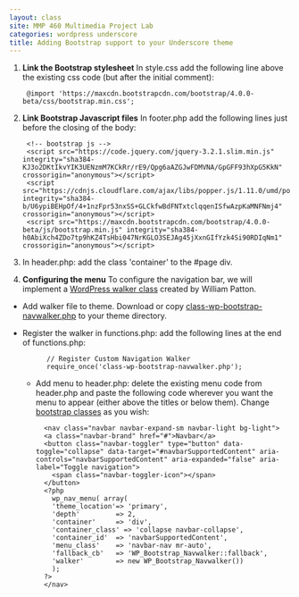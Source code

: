 ```yaml
---
layout: class
site: MMP 460 Multimedia Project Lab
categories: wordpress underscore
title: Adding Bootstrap support to your Underscore theme
---
```

1. **Link the Bootstrap stylesheet**
In style.css add the following line above the existing css code (but after the initial comment): 
  
        @import 'https://maxcdn.bootstrapcdn.com/bootstrap/4.0.0-beta/css/bootstrap.min.css';
  
2. **Link Bootstrap Javascript files**
In footer.php add the following lines just before the closing of the body:

        <!-- bootstrap js -->
        <script src="https://code.jquery.com/jquery-3.2.1.slim.min.js" integrity="sha384-KJ3o2DKtIkvYIK3UENzmM7KCkRr/rE9/Qpg6aAZGJwFDMVNA/GpGFF93hXpG5KkN" crossorigin="anonymous"></script>
        <script src="https://cdnjs.cloudflare.com/ajax/libs/popper.js/1.11.0/umd/popper.min.js" integrity="sha384-b/U6ypiBEHpOf/4+1nzFpr53nxSS+GLCkfwBdFNTxtclqqenISfwAzpKaMNFNmj4" crossorigin="anonymous"></script>
        <script src="https://maxcdn.bootstrapcdn.com/bootstrap/4.0.0-beta/js/bootstrap.min.js" integrity="sha384-h0AbiXch4ZDo7tp9hKZ4TsHbi047NrKGLO3SEJAg45jXxnGIfYzk4Si90RDIqNm1" crossorigin="anonymous"></script>

3. In header.php: add the class 'container' to the #page div.

4. **Configuring the menu**
To configure the navigation bar, we will implement a [WordPress walker class](https://codex.wordpress.org/Class_Reference/Walker) created by William Patton.
  - Add walker file to theme. Download or copy [class-wp-bootstrap-navwalker.php](https://github.com/wp-bootstrap/wp-bootstrap-navwalker/blob/v4/class-wp-bootstrap-navwalker.php) to your theme directory.
  - Register the walker in functions.php: add the following lines at the end of functions.php:
  
              // Register Custom Navigation Walker
              require_once('class-wp-bootstrap-navwalker.php');
        
    - Add menu to header.php: delete the existing menu code from header.php and paste the following code wherever you want the menu to appear (either above the titles or below them). Change [bootstrap classes](https://getbootstrap.com/docs/4.0/components/navbar/) as you wish:

            <nav class="navbar navbar-expand-sm navbar-light bg-light">
            <a class="navbar-brand" href="#">Navbar</a>
            <button class="navbar-toggler" type="button" data-toggle="collapse" data-target="#navbarSupportedContent" aria-controls="navbarSupportedContent" aria-expanded="false" aria-label="Toggle navigation">
              <span class="navbar-toggler-icon"></span>
            </button>
            <?php
              wp_nav_menu( array(
              'theme_location'=> 'primary',
              'depth'         => 2,
              'container'     => 'div',
              'container_class' => 'collapse navbar-collapse',
              'container_id'  => 'navbarSupportedContent',
              'menu_class'    => 'navbar-nav mr-auto',
              'fallback_cb'   => 'WP_Bootstrap_Navwalker::fallback',
              'walker'        => new WP_Bootstrap_Navwalker())
              );
            ?>           
            </nav>

